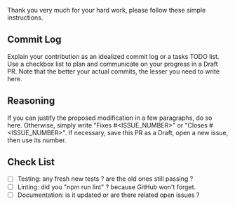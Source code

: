 Thank you very much for your hard work, please follow these simple instructions.

## Commit Log

Explain your contribution as an idealized commit log or a tasks TODO list.
Use a checkbox list to plan and communicate on your progress in a Draft PR.
Note that the better your actual commits, the lesser you need to write here.

## Reasoning

If you can justify the proposed modification in a few paragraphs, do so here.
Otherwise, simply write "Fixes #<ISSUE_NUMBER>" or "Closes #<ISSUE_NUMBER>".
If necessary, save this PR as a Draft, open a new issue, then use its number.

## Check List

-   [ ] Testing: any fresh new tests ? are the old ones still passing ?
-   [ ] Linting: did you "npm run lint" ? because GitHub won't forget.
-   [ ] Documentation: is it updated or are there related open issues ?
